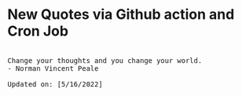 # New Quotes via Github action and Cron Job

<pre>
<!-- #quote -->
Change your thoughts and you change your world.
- Norman Vincent Peale

Updated on: [5/16/2022]
<!-- #quoteEnd -->
</pre>
